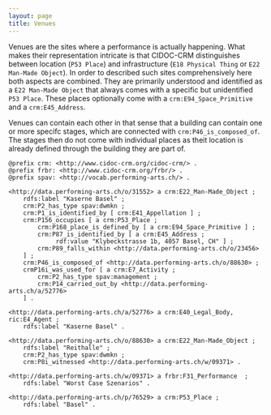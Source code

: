 ```yaml
---
layout: page
title: Venues
---
```


Venues are the sites where a performance is actually happening. What makes their representation intricate is that CIDOC-CRM distinguishes between location (`P53 Place`) and infrastructure (`E18 Physical Thing` or `E22 Man-Made Object`). In order to described such sites comprehensively here both aspects are combined. They are primarily understood and identified as a `E22 Man-Made Object` that always comes with a specific but unidentified `P53 Place`. These places optionally come with a `crm:E94_Space_Primitive` and a `crm:E45_Address`.

Venues can contain each other in that sense that a building can contain one or more specifc stages, which are connected with `crm:P46_is_composed_of`. The stages then do not come with individual places as theit location is already defined through the building they are part of.

```ttl
@prefix crm: <http://www.cidoc-crm.org/cidoc-crm/> .
@prefix frbr: <http://www.cidoc-crm.org/frbr/> .
@prefix spav: <http://vocab.performing-arts.ch/> .

<http://data.performing-arts.ch/o/31552> a crm:E22_Man-Made_Object ;
    rdfs:label "Kaserne Basel" ;
    crm:P2_has_type spav:dwmkn ;
    crm:P1_is_identified_by [ crm:E41_Appellation ] ;
    crm:P156_occupies [ a crm:P53_Place ;
        crm:P168_place_is_defined_by [ a crm:E94_Space_Primitive ] ;
        crm:P87_is_identified_by [ a crm:E45_Address ;
             rdf:value "Klybeckstrasse 1b, 4057 Basel, CH" ] ;
        crm:P89_falls_within <http://data.performing-arts.ch/o/23456>
    ] ;
    crm:P46_is_composed_of <http://data.performing-arts.ch/o/88630> ;
    crmP16i_was_used_for [ a crm:E7_Activity ;
    	crm:P2_has_type spav:management ;
    	crm:P14_carried_out_by <http://data.performing-arts.ch/a/52776>
    ] .
    
<http://data.performing-arts.ch/a/52776> a crm:E40_Legal_Body, ric:E4_Agent ;
	rdfs:label "Kaserne Basel" .

<http://data.performing-arts.ch/o/88630> a crm:E22_Man-Made_Object ;
    rdfs:label "Reithalle" ;
    crm:P2_has_type spav:dwmkn ;
    crm:P8i_witnessed <http://data.performing-arts.ch/w/09371> .

<http://data.performing-arts.ch/w/09371> a frbr:F31_Performance  ;
	rdfs:label "Worst Case Szenarios" .

<http://data.performing-arts.ch/p/76529> a crm:P53_Place ;
    rdfs:label "Basel" .
```

